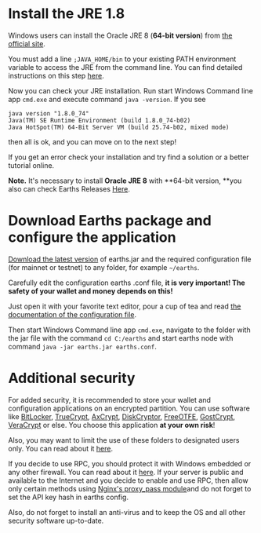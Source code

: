 # Install the JRE 1.8

Windows users can install the Oracle JRE 8 \(**64-bit version**\)  from [the official site](http://www.oracle.com/technetwork/java/javase/downloads/index-jsp-138363.html).

You must add a line `;JAVA_HOME/bin` to your existing PATH environment variable to access the JRE from the command line. You can find detailed instructions on this step [here](https://docs.oracle.com/javase/tutorial/essential/environment/paths.html).

Now you can check your JRE installation. Run start Windows Command line app `cmd.exe` and execute command `java -version`. If you see

```
java version "1.8.0_74"
Java(TM) SE Runtime Environment (build 1.8.0_74-b02)
Java HotSpot(TM) 64-Bit Server VM (build 25.74-b02, mixed mode)
```

then all is ok, and you can move on to the next step!

If you get an error check your installation and try find a solution or a better tutorial online.

**Note.** It's necessary to install **Oracle JRE 8** with **64-bit version, **you also can check Earths Releases [Here](https://github.com/earthspay/Earths/releases).

# Download Earths package and configure the application

[Download the latest version](https://github.com/earthspay/Earths/releases) of earths.jar and the required configuration file \(for mainnet or testnet\) to any folder, for example `~/earths`.

Carefully edit the configuration earths .conf file, **it is very important! The safety of your wallet and money depends on this!**

Just open it with your favorite text editor, pour a cup of tea and read [the documentation of the configuration file](/earths-full-node/configuration-parameters.md).

Then start Windows Command line app `cmd.exe`, navigate to the folder with the jar file with the command `cd C:/earths` and start earths node with command `java -jar earths.jar earths.conf`.

# Additional security

For added security, it is recommended to store your wallet and configuration applications on an encrypted partition. You can use software like [BitLocker](https://technet.microsoft.com/en-us/library/cc731549%28v=ws.10%29.aspx), [TrueCrypt](http://truecrypt.sourceforge.net/), [AxCrypt](http://www.axcrypt.net/), [DiskCryptor](https://diskcryptor.net/), [FreeOTFE](https://sourceforge.net/projects/freeotfe.mirror/), [GostCrypt](https://www.gostcrypt.org/), [VeraCrypt](https://veracrypt.codeplex.com/) or else. You choose this application **at your own risk**!

Also, you may want to limit the use of these folders to designated users only. You can read about it [here](https://technet.microsoft.com/en-us/library/cc754344%28v=ws.11%29.aspx).

If you decide to use RPC, you should protect it with Windows embedded or any other firewall. You can read about it [here](http://www.howtogeek.com/112564/how-to-create-advanced-firewall-rules-in-the-windows-firewall/). If your server is public and available to the Internet and you decide to enable and use RPC, then allow only certain methods using [Nginx's proxy\_pass module](http://nginx.org/ru/docs/http/ngx_http_proxy_module.html)and do not forget to set the API key hash in earths config.

Also, do not forget to install an anti-virus and to keep the OS and all other security software up-to-date.

